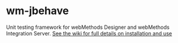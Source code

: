 # wm-jbehave
Unit testing framework for webMethods Designer and webMethods Integration Server.   [See the wiki for full details on installation and use](https://github.com/wmaop/wm-jbehave/wiki)
